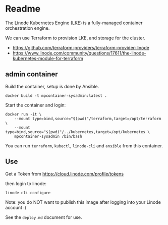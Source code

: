 # Readme

The Linode Kubernetes Engine ([LKE](https://www.linode.com/products/kubernetes/)) is a fully-managed container orchestration engine.

We can use Terraform to provision LKE, and storage for the cluster.

* https://github.com/terraform-providers/terraform-provider-linode
* https://www.linode.com/community/questions/17611/the-linode-kubernetes-module-for-terraform

## admin container

Build the container, setup is done by Ansible.

```shell
docker build -t mpcontainer-sysadmin:latest .
```

Start the container and login:

```shell
docker run -it \
    --mount type=bind,source="$(pwd)"/terraform,target=/opt/terraform \
    --mount type=bind,source="$(pwd)"/../kubernetes,target=/opt/kubernetes \
    mpcontainer-sysadmin /bin/bash
```

You can run `terraform`, `kubectl`, `linode-cli` and `ansible` from this container.

## Use

Get a Token from https://cloud.linode.com/profile/tokens

then login to linode:

```shell
linode-cli configure
```

Note: you do NOT want to publish this image after logging into your Linode account :)

See the `deploy.md` document for use.
